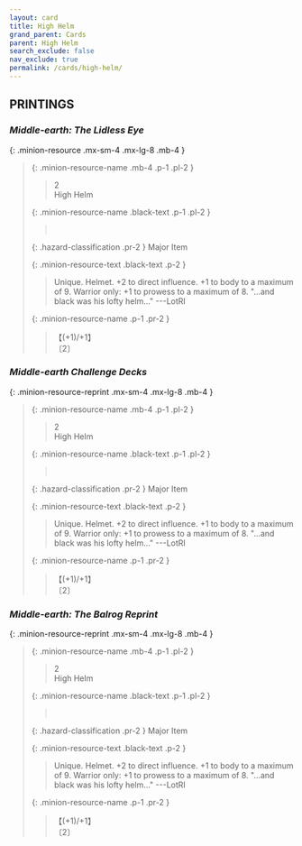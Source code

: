 ```yaml
---
layout: card
title: High Helm
grand_parent: Cards
parent: High Helm
search_exclude: false
nav_exclude: true
permalink: /cards/high-helm/
---
```


## PRINTINGS


### _Middle-earth: The Lidless Eye_

{: .minion-resource .mx-sm-4 .mx-lg-8 .mb-4 }
> {: .minion-resource-name .mb-4 .p-1 .pl-2 }
> > <div class="hazard-mp">2</div>
> > <div class="card-name">High Helm</div>
>
> {: .minion-resource-name .black-text .p-1 .pl-2 }
> > &nbsp;
>
> {: .hazard-classification .pr-2 }
> Major Item
>
> {: .minion-resource-text .black-text .p-2 }
> > Unique. Helmet. +2 to direct influence. +1 to body to a maximum of 9. Warrior only: +1 to prowess to a maximum of 8.  "...and black was his lofty helm..." ---LotRI 
> 
> {: .minion-resource-name .p-1 .pr-2 }
> > <div class="card-shield">【(+1)/+1】</div>
> > <div class="card-corruption-white">〔2〕</div>

### _Middle-earth Challenge Decks_

{: .minion-resource-reprint .mx-sm-4 .mx-lg-8 .mb-4 }
> {: .minion-resource-name .mb-4 .p-1 .pl-2 }
> > <div class="hazard-mp">2</div>
> > <div class="card-name">High Helm</div>
>
> {: .minion-resource-name .black-text .p-1 .pl-2 }
> > &nbsp;
>
> {: .hazard-classification .pr-2 }
> Major Item
>
> {: .minion-resource-text .black-text .p-2 }
> > Unique. Helmet. +2 to direct influence. +1 to body to a maximum of 9. Warrior only: +1 to prowess to a maximum of 8.  "...and black was his lofty helm..." ---LotRI 
> 
> {: .minion-resource-name .p-1 .pr-2 }
> > <div class="card-shield">【(+1)/+1】</div>
> > <div class="card-corruption-white">〔2〕</div>

### _Middle-earth: The Balrog Reprint_

{: .minion-resource-reprint .mx-sm-4 .mx-lg-8 .mb-4 }
> {: .minion-resource-name .mb-4 .p-1 .pl-2 }
> > <div class="hazard-mp">2</div>
> > <div class="card-name">High Helm</div>
>
> {: .minion-resource-name .black-text .p-1 .pl-2 }
> > &nbsp;
>
> {: .hazard-classification .pr-2 }
> Major Item
>
> {: .minion-resource-text .black-text .p-2 }
> > Unique. Helmet. +2 to direct influence. +1 to body to a maximum of 9. Warrior only: +1 to prowess to a maximum of 8.  "...and black was his lofty helm..." ---LotRI 
> 
> {: .minion-resource-name .p-1 .pr-2 }
> > <div class="card-shield">【(+1)/+1】</div>
> > <div class="card-corruption-white">〔2〕</div>
